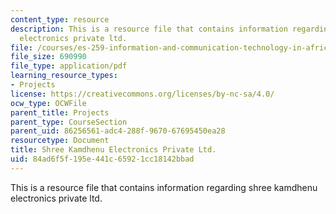 ```yaml
---
content_type: resource
description: This is a resource file that contains information regarding shree kamdhenu
  electronics private ltd.
file: /courses/es-259-information-and-communication-technology-in-africa-spring-2006/84ad6f5f195e441c65921cc18142bbad_MITES_259S06_dafall_1.pdf
file_size: 690990
file_type: application/pdf
learning_resource_types:
- Projects
license: https://creativecommons.org/licenses/by-nc-sa/4.0/
ocw_type: OCWFile
parent_title: Projects
parent_type: CourseSection
parent_uid: 86256561-adc4-288f-9670-67695450ea28
resourcetype: Document
title: Shree Kamdhenu Electronics Private Ltd.
uid: 84ad6f5f-195e-441c-6592-1cc18142bbad
---
```

This is a resource file that contains information regarding shree kamdhenu electronics private ltd.